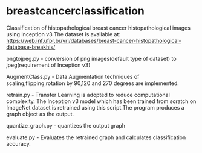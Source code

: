 # breastcancerclassification
Classification of histopathological breast cancer histopathological images using Inception v3 
The dataset is available at:
https://web.inf.ufpr.br/vri/databases/breast-cancer-histopathological-database-breakhis/

pngtojpeg.py - conversion of png images(default type of dataset) to jpeg(requirement of Inception v3)

AugmentClass.py - Data Augmentation techniques of scaling,flipping,rotation by 90,120 and 270 degrees are implemented.

retrain.py -
Transfer Learning is adopted to reduce computational complexity. The Inception v3 model which has been trained from scratch on ImageNet dataset
is retrained using this script.The program produces a graph object as the output.

quantize_graph.py - quantizes the output graph

evaluate.py - 
Evaluates the retrained graph and calculates classification accuracy. 

